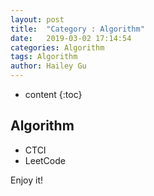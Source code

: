 ```yaml
---
layout: post
title:  "Category : Algorithm"
date:   2019-03-02 17:14:54
categories: Algorithm
tags: Algorithm
author: Hailey Gu
---
```


* content
{:toc}

## Algorithm

* CTCI
* LeetCode

Enjoy it!
